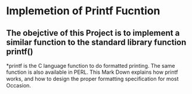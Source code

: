 # Implemetion of Printf Fucntion
## The obejctive of this Project is to implement a similar function to the standard library function printf()
*printf is the C language function to do formatted printing. The same function is also available in PERL. This Mark Down explains how printf works, and how to design the proper formatting speciﬁcation for most Occasion.
